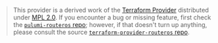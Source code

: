 > This provider is a derived work of the [Terraform Provider](https://github.com/terraform-routeros/terraform-provider-routeros)
> distributed under [MPL 2.0](https://www.mozilla.org/en-US/MPL/2.0/). If you encounter a bug or missing feature,
> first check the [`pulumi-routeros` repo](https://github.com/mrhamburg/pulumi-provider-routeros/issues); however, if that doesn't turn up anything,
> please consult the source [`terraform-provider-routeros` repo](https://github.com/terraform-routeros/terraform-provider-routeros/issues).